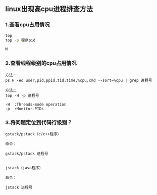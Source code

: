 ## linux出现高cpu进程排查方法

### 1.查看cpu占用情况
```bash
top
top -p 程序pid

M
```

### 2.查看线程级别的cpu占用情况

```
方法一
ps H -eo user,pid,ppid,tid,time,%cpu,cmd --sort=%cpu | grep 进程号

方法二
top -H -p 进程号

-H  :Threads-mode operation
-p  :Monitor-PIDs
```

### 3.将问题定位到代码行级别？

```
gstack/pstack（c/c++程序）

命令：

gstack/pstack 进程号


jstack（java程序）

命令：

jstack 进程号
```
